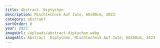 ```yaml
---
title: Abstract  Diptychon
description: Mischtechnik Auf Jute, 60x80cm, 2023
category: abstrakt
sortOrder: 0
year: 2023
imageUrl: /uploads/abstract-diptychon.webp
imageAlt: Abstract  Diptychon, Mischtechnik Auf Jute, 60x80cm, 2023
---
```

